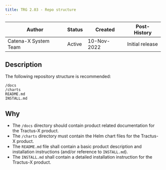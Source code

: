 ```yaml
---
title: TRG 2.03 - Repo structure
---
```


| Author               | Status | Created     | Post-History    |
|----------------------|--------|-------------|-----------------|
| Catena-X System Team | Active | 10-Nov-2022 | Initial release |

## Description

The following repository structure is recommended:

```shell
/docs
/charts
README.md
INSTALL.md
```

## Why

- The `/docs` directory should contain product related documentation for the Tractus-X product.
- The `/charts` directory must contain the Helm chart files for the Tractus-X product.
- The `README.md` file shall contain a basic product description and installation instructions (and/or reference
  to `INSTALL.md`).
- The `INSTALL.md` shall contain a detailed installation instruction for the Tractus-X product.